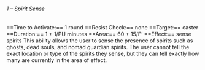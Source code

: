 ###### 1 – Spirit Sense
==Time to Activate:== 1 round
==Resist Check:== none
==Target:== caster
==Duration:== 1 + 1/PU minutes
==Area:== 60 + 15/F’
==Effect:== sense spirits
This ability allows the user to sense the presence of spirits such as ghosts, dead souls, and nomad guardian spirits. The user cannot tell the exact location or type of the spirits they sense, but they can tell exactly how many are currently in the area of effect.
